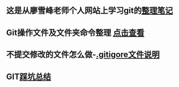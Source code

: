 
## 这是从廖雪峰老师个人网站上学习git的[整理笔记](https://github.com/tooyi/gitnotes/blob/master/gitNotes.md)

## Git操作文件及文件夹命令整理 [点击查看](https://github.com/tooyi/gitnotes/blob/master/gitNotes_file.md)

## 不提交修改的文件怎么做-[.gitigore文件说明](https://github.com/tooyi/gitnotes/blob/master/gitigonre.md)

## GIT[踩坑总结](https://github.com/tooyi/gitnotes/blob/master/debug.md)

